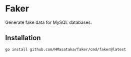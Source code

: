 # Faker

Generate fake data for MySQL databases.

## Installation

```bash
go install github.com/HMasataka/faker/cmd/faker@latest
```
